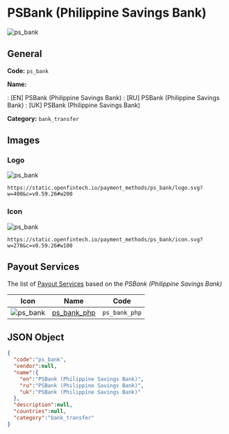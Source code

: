 
# PSBank (Philippine Savings Bank) 
![ps_bank](https://static.openfintech.io/payment_methods/ps_bank/logo.svg?w=400&c=v0.59.26#w200)  

## General 
**Code:** `ps_bank` 
 
**Name:** 
 
:	[EN] PSBank (Philippine Savings Bank) 
:	[RU] PSBank (Philippine Savings Bank) 
:	[UK] PSBank (Philippine Savings Bank) 
 
**Category:** `bank_transfer` 
 

## Images 

### Logo 
![ps_bank](https://static.openfintech.io/payment_methods/ps_bank/logo.svg?w=400&c=v0.59.26#w200)  

```
https://static.openfintech.io/payment_methods/ps_bank/logo.svg?w=400&c=v0.59.26#w200
```  

### Icon 
![ps_bank](https://static.openfintech.io/payment_methods/ps_bank/icon.svg?w=278&c=v0.59.26#w100)  

```
https://static.openfintech.io/payment_methods/ps_bank/icon.svg?w=278&c=v0.59.26#w100
```  

## Payout Services 
 
The list of [Payout Services](/payout-services/) based on the _PSBank (Philippine Savings Bank)_ 

|Icon|Name|Code| 
|:---:|:---:|:---:| 
|![ps_bank](https://static.openfintech.io/payout_methods/ps_bank/icon.png?w=278&c=v0.59.26#w40) |[ps_bank_php](/payout-services/ps_bank_php/)|`ps_bank_php`| 
 

## JSON Object 

```json
{
  "code":"ps_bank",
  "vendor":null,
  "name":{
    "en":"PSBank (Philippine Savings Bank)",
    "ru":"PSBank (Philippine Savings Bank)",
    "uk":"PSBank (Philippine Savings Bank)"
  },
  "description":null,
  "countries":null,
  "category":"bank_transfer"
}
```  

